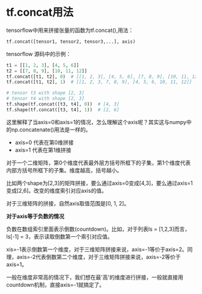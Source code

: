 # tf.concat用法

tensorflow中用来拼接张量的函数为tf.concat(),用法：

```python
tf.concat([tensor1, tensor2, tensor3,...], axis)
```

tensorflow 源码中的示例：

  ```python
  t1 = [[1, 2, 3], [4, 5, 6]]
  t2 = [[7, 8, 9], [10, 11, 12]]
  tf.concat([t1, t2], 0)  # [[1, 2, 3], [4, 5, 6], [7, 8, 9], [10, 11, 12]]
  tf.concat([t1, t2], 1)  # [[1, 2, 3, 7, 8, 9], [4, 5, 6, 10, 11, 12]]

  # tensor t3 with shape [2, 3]
  # tensor t4 with shape [2, 3]
  tf.shape(tf.concat([t3, t4], 0))  # [4, 3]
  tf.shape(tf.concat([t3, t4], 1))  # [2, 6]
 ```
  
 这里解释了当axis=0和axis=1的情况，怎么理解这个axis呢？其实这与numpy中的np.concatenate()用法是一样的。
  
 - axis=0 代表在第0维拼接
 - axis=1 代表在第1维拼接
  
 对于一个二维矩阵，第0个维度代表最外层方括号所框下的子集，第1个维度代表内部方括号所框下的子集。维度越高，括号越小。
  
 比如两个shape为[2,3]的矩阵拼接，要么通过axis=0变成[4,3]，要么通过axis=1变成[2,6]。改变的维度索引对应axis的值。
  
 对于三维矩阵的拼接，自然axis取值范围是[0, 1, 2]。
 
 **对于axis等于负数的情况**
 
 负数在数组索引里面表示倒数(countdown)。比如，对于列表ls = [1,2,3]而言，ls[-1] = 3，表示读取倒数第一个索引对应值。
 
 
xis=-1表示倒数第一个维度，对于三维矩阵拼接来说，axis=-1等价于axis=2。同理，axis=-2代表倒数第二个维度，对于三维矩阵拼接来说，axis=-2等价于axis=1。

一般在维度非常高的情况下，我们想在最'高'的维度进行拼接，一般就直接用countdown机制，直接axis=-1就搞定了。
